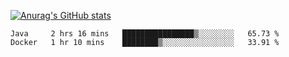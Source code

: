 [![Anurag's GitHub stats](https://github-readme-stats.vercel.app/api?username=sebasphere&count_private=true&theme=tokyonight)](https://github.com/anuraghazra/github-readme-stats)

<!--START_SECTION:waka-->
```text
Java     2 hrs 16 mins   ████████████████▒░░░░░░░░   65.73 % 
Docker   1 hr 10 mins    ████████▒░░░░░░░░░░░░░░░░   33.91 % 
```
<!--END_SECTION:waka-->
